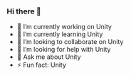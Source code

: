 ### Hi there 👋
- 🔭 I’m currently working on Unity
- 🌱 I’m currently learning Unity
- 👯 I’m looking to collaborate on Unity
- 🤔 I’m looking for help with Unity
- 💬 Ask me about Unity
- ⚡ Fun fact: Unity

